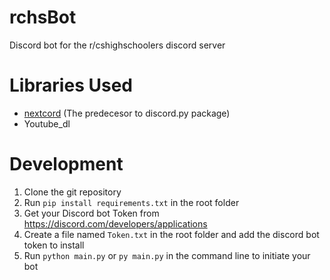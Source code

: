 # rchsBot

Discord bot for the r/cshighschoolers discord server

# Libraries Used

-  [nextcord](https://github.com/nextcord/nextcord) (The predecesor to discord<nolink>.py package)
-  Youtube_dl

# Development

1. Clone the git repository
2. Run `pip install requirements.txt` in the root folder
3. Get your Discord bot Token from https://discord.com/developers/applications
4. Create a file named `Token.txt` in the root folder and add the discord bot token to install
5. Run `python main.py` or `py main.py` in the command line to initiate your bot
